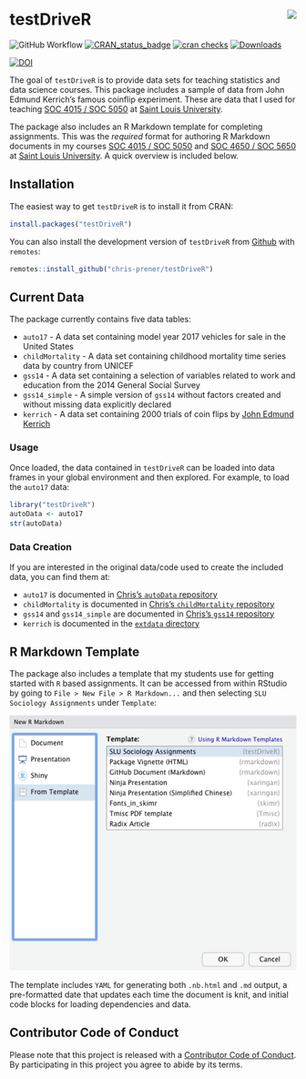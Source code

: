 
<!-- README.md is generated from README.Rmd. Please edit that file -->

# testDriveR <img src="man/figures/logo.png" align="right" />

![GitHub
Workflow](https://github.com/chris-prener/testDriveR/actions/workflows/R-CMD-check.yaml/badge.svg)
[![CRAN_status_badge](https://www.r-pkg.org/badges/version/testDriveR)](https://cran.r-project.org/package=testDriveR)
[![cran
checks](https://cranchecks.info/badges/worst/testDriveR)](https://cran.r-project.org/web/checks/check_results_testDriveR.html)
[![Downloads](https://cranlogs.r-pkg.org/badges/testDriveR?color=brightgreen)](https://www.r-pkg.org/pkg/testDriveR)

[![DOI](https://zenodo.org/badge/95270521.svg)](https://zenodo.org/badge/latestdoi/95270521)

The goal of `testDriveR` is to provide data sets for teaching statistics
and data science courses. This package includes a sample of data from
John Edmund Kerrich’s famous coinflip experiment. These are data that I
used for teaching [SOC 4015 / SOC 5050](https://slu-soc5050.github.io)
at [Saint Louis University](https://slu.edu).

The package also includes an R Markdown template for completing
assignments. This was the *required* format for authoring R Markdown
documents in my courses [SOC 4015 / SOC
5050](https://slu-soc5050.github.io) and [SOC 4650 / SOC
5650](https://slu-soc5650.github.io) at [Saint Louis
University](https://slu.edu). A quick overview is included below.

## Installation

The easiest way to get `testDriveR` is to install it from CRAN:

``` r
install.packages("testDriveR")
```

You can also install the development version of `testDriveR` from
[Github](https://github.com/chris-prener/testDriveR) with `remotes`:

``` r
remotes::install_github("chris-prener/testDriveR")
```

## Current Data

The package currently contains five data tables:

-   `auto17` - A data set containing model year 2017 vehicles for sale
    in the United States
-   `childMortality` - A data set containing childhood mortality time
    series data by country from UNICEF
-   `gss14` - A data set containing a selection of variables related to
    work and education from the 2014 General Social Survey
-   `gss14_simple` - A simple version of `gss14` without factors created
    and without missing data explicitly declared
-   `kerrich` - A data set containing 2000 trials of coin flips by [John
    Edmund Kerrich](https://en.wikipedia.org/wiki/John_Edmund_Kerrich)

### Usage

Once loaded, the data contained in `testDriveR` can be loaded into data
frames in your global environment and then explored. For example, to
load the `auto17` data:

``` r
library("testDriveR")
autoData <- auto17
str(autoData)
```

### Data Creation

If you are interested in the original data/code used to create the
included data, you can find them at:

-   `auto17` is documented in [Chris’s `autoData`
    repository](https://github.com/chris-prener/autoData)
-   `childMortality` is documented in [Chris’s `childMortality`
    repository](https://github.com/chris-prener/childMortality)
-   `gss14` and `gss14_simple` are documented in [Chris’s `gss14`
    repository](https://github.com/chris-prener/gss14)
-   `kerrich` is documented in the [`extdata`
    directory](/inst/extdata/kerrich.R)

## R Markdown Template

The package also includes a template that my students use for getting
started with `R` based assignments. It can be accessed from within
RStudio by going to `File > New File > R Markdown...` and then selecting
`SLU Sociology Assignments` under `Template`:

![](man/figures/template.png)

The template includes `YAML` for generating both `.nb.html` and `.md`
output, a pre-formatted date that updates each time the document is
knit, and initial code blocks for loading dependencies and data.

## Contributor Code of Conduct

Please note that this project is released with a [Contributor Code of
Conduct](.github/CODE_OF_CONDUCT.md). By participating in this project
you agree to abide by its terms.
